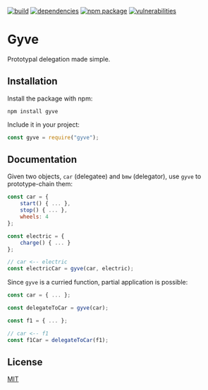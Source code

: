 [![build](https://travis-ci.org/jakubbarczyk/gyve.svg?branch=master)](https://travis-ci.org/jakubbarczyk/gyve)
[![dependencies](https://david-dm.org/jakubbarczyk/gyve.svg)](https://david-dm.org/jakubbarczyk/gyve)
[![npm package](https://badge.fury.io/js/gyve.svg)](https://badge.fury.io/js/gyve)
[![vulnerabilities](https://snyk.io/test/github/jakubbarczyk/gyve/badge.svg)](https://snyk.io/test/github/jakubbarczyk/gyve)

# Gyve

Prototypal delegation made simple.

## Installation

Install the package with npm:

```shell
npm install gyve
```

Include it in your project:

```javascript
const gyve = require("gyve");
```

## Documentation

Given two objects, `car` (delegatee) and `bmw` (delegator), use `gyve` to prototype-chain them:

```javascript
const car = {
    start() { ... },
    stop() { ... },
    wheels: 4
};

const electric = {
    charge() { ... }
};

// car <-- electric
const electricCar = gyve(car, electric);
```

Since `gyve` is a curried function, partial application is possible:
```javascript
const car = { ... };

const delegateToCar = gyve(car);

const f1 = { ... };

// car <-- f1
const f1Car = delegateToCar(f1);
```

## License

[MIT](http://ilee.mit-license.org)
